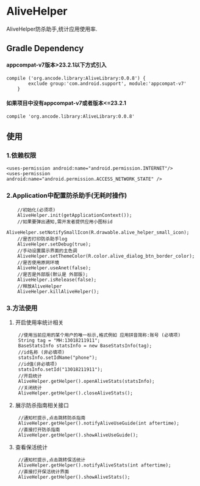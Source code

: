 # AliveHelper
AliveHelper防杀助手,统计应用使用率.

## Gradle Dependency
#### appcompat-v7版本>23.2.1以下方式引入
    compile ('org.ancode.library:AliveLibrary:0.0.8') {
            exclude group:'com.android.support', module:'appcompat-v7'
        }
#### 如果项目中没有appcompat-v7或者版本<=23.2.1
    compile 'org.ancode.library:AliveLibrary:0.0.8'
## 使用

### 1.依赖权限
    <uses-permission android:name="android.permission.INTERNET"/>
    <uses-permission android:name="android.permission.ACCESS_NETWORK_STATE" />
### 2.Application中配置防杀助手(无耗时操作)

        //初始化(必须项)
        AliveHelper.init(getApplicationContext());
        //如果要弹出通知,需开发者提供应用小图标id
        AliveHelper.setNotifySmallIcon(R.drawable.alive_helper_small_icon);
        //是否打印防杀助手log
        AliveHelper.setDebug(true);
        //手动设置展示界面的主色调
        AliveHelper.setThemeColor(R.color.alive_dialog_btn_border_color);
        //是否使用原网环境
        AliveHelper.useAnet(false);
        //是否是外部版(默认是 外部版);
        AliveHelper.isRelease(false);
        //释放AliveHelper
        AliveHelper.killAliveHelper();

### 3.方法使用

1. 开启使用率统计相关

        //使用当前应用的某个用户的唯一标示,格式例如 应用拼音简称:账号 (必填项)
        String tag = "MH:13018211911";
        BaseStatsInfo statsInfo = new BaseStatsInfo(tag);
        //id名称 (非必填项)
        statsInfo.setIdName("phone");
        //id值(非必填项)
        statsInfo.setId("13018211911");
        //开启统计
        AliveHelper.getHelper().openAliveStats(statsInfo);
        //关闭统计
        AliveHelper.getHelper().closeAliveStats();

2. 展示防杀指南相关接口

        //通知栏提示,点击跳转防杀指南
        AliveHelper.getHelper().notifyAliveUseGuide(int aftertime);
        //直接打开防杀指南
        AliveHelper.getHelper().showAliveUseGuide();
3. 查看保活统计

        //通知栏提示,点击跳转保活统计
        AliveHelper.getHelper().notifyAliveStats(int aftertime);
        //直接打开保活统计界面
        AliveHelper.getHelper().showAliveStats();